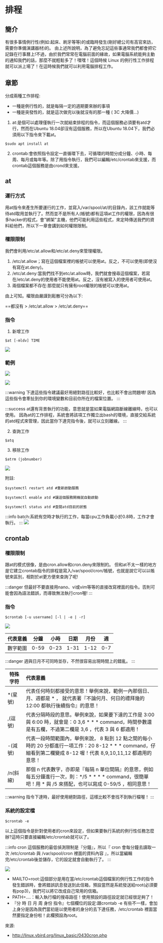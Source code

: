# 排程

## 簡介

有很多事情例行性(例如:起床、刷牙等等)的或臨時發生(剛好總公司有高官來訪，需要你準備演講器材)的。
由上述所說明，為了避免忘記這些事通常我們都會把它記錄在行事曆上!不過，由於我們常常在電腦前面的緣故，如果電腦系統能夠主動的通知我們的話，那麼不就輕鬆多了！嘿嘿！這個時候 Linux 的例行性工作排程就可以派上場了！在這時候我們就可以利用電腦排程工作。


## 章節

分成兩種工作排程:

- 一種是例行性的，就是每隔一定的週期要來辦的事項
- 一種是突發性的，就是這次做完以後就沒有的那一種 ( 3C 大降價...)

1. at:是個可以處理僅執行一次就結束排程的指令，而這個服務必須要有atd才行，然而在Ubuntu 18.04卻沒有這個服務，所以在Ubuntu 18.04下，我們必須用以下指令來下載at。
```shell=
$sudo apt install at
```

2. crontab:會依照指令設定一直循環下去，可循環的時間分成分鐘、小時、每周、每月或每年等。除了用指令執行，我們可以編輯/etc/crontab來支援，而crontab這個服務是由crond來支援。


## at

### 運行方式

用at指令來產生所要運行的工作，並寫入/var/spool/at/的目錄內，該工作就能等待atd取用並執行了。然而並不是所有人(帳號)都有這項at工作的權限，因為有很多hacker的程式，會"綁架"主機，他們可能利用這些程式，來定時傳送我們的資料給他們，所以下一章會講到如何權限限制。

### 權限限制

我們會利用/etc/at.allow和/etc/at.deny來管理權限。
1. /etc/at.allow；寫在這個檔案裡的帳號可以使用at。反之，不可以使用(即使沒有寫在at.deny)。
2. /etc/at.deny:當我們找不到etc/at.allow時，我們就會搜尋這個檔案，若寫在/etc/at.deny的使用者不能使用at。反之，沒有被寫入的使用者可使用at。
3. 兩個檔案都不存在:那麼就只有擁有root權限的帳號可以使用at。

由上可知。權限由嚴謹到鬆散可分為以下:

==都沒有 > /etc/at.allow > /etc/at.deny==

### 指令

1. 新增工作
```shell=
$at [-mldv] TIME
```
![](https://i.imgur.com/zTlZM4R.png)

### 範例
![](https://i.imgur.com/WP5MeVq.png)

![](https://i.imgur.com/NnvJFtN.png)

:::warning
下達這些指令建議最好用絕對路徑比較好，也比較不會出問題唷!
因為這些指令會牽扯到你的環境變數和目前你所在的檔案位置。
:::

:::success
at還有背景執行的功能，意思就是當如果電腦網路斷線離線時，也可以使用。
因為at的工作排程，系統會將該項工作獨立出bash的環境，直接交給系統的atd程式來管理，因此當你下達完指令後，就可以立刻離線。
:::

2. 查詢工作
```shell=
$atq
```

3. 移除工作
```shell=
$atrm (jobnumber) 
```
![](https://i.imgur.com/Vj43Tru.png)


附註:
```shell=
$systemctl restart atd #重新啟動服務
```
```shell=
$systemctl enable atd #讓這個服務開機就自動啟動
```
```shell=
$systemctl status atd #查閱atd目前的狀態
```

:::info
batch:系統有空時才執行的工作，每當cpu工作負載小於0.8時，工作才會執行。
:::
![](https://i.imgur.com/7oCWP1A.png)


## crontab

### 權限限制

跟at的模式很像，是由cron.allow和cron.deny來限制的。
但和at不太一樣的地方是它建立crontab指令的排程是寫入/var/spool/cron/帳號，也就是說它可以以帳號來區別，相對於at更方便來查詢了呢!

:::danger
但最好不要直接用nano、vi或vim等等的直接改寫裡面的指令。否則可能會因為語法錯誤，而導致無法執行cron喔!
:::

### 指令
```shell=
$crontab [-u username] [-l | -e | -r]
```

![](https://i.imgur.com/n7EpfKn.png)


| 代表意義 | 分鐘 | 小時 |日期 |月份 |週 |
|:-------:|:--:|:--:|:--:|:--:|:--:|
| 數字範圍| 0-59| 0-23| 1-31 |1-12|0-7|

:::danger
週與日月不可同時並存，不然很容易出現時間上的錯亂。
:::


| 特殊字符 | 代表意義 | 
| -------- | :-------- | 
| *(星號) |代表任何時刻都接受的意思！舉例來說，範例一內那個日、月、週都是 * ， 就代表著『不論何月、何日的禮拜幾的 12:00 都執行後續指令』的意思！  | 
|,(逗號)|	代表分隔時段的意思。舉例來說，如果要下達的工作是 3:00 與 6:00 時，就會是：0 3,6 * * * command，時間參數還是有五欄，不過第二欄是 3,6 ，代表 3 與 6 都適用！|
|-(減號)|代表一段時間範圍內，舉例來說， 8 點到 12 點之間的每小時的 20 分都進行一項工作：20 8-12 * * * command，仔細看到第二欄變成 8-12 喔！代表 8,9,10,11,12 都適用的意思！|
|/n(斜線)|那個 n 代表數字，亦即是『每隔 n 單位間隔』的意思，例如每五分鐘進行一次，則：*/5 * * * * command，很簡單吧！用 * 與 /5 來搭配，也可以寫成 0-59/5 ，相同意思！|

:::warning
指令下達時，最好使用絕對路徑，這樣比較不會找不到執行檔喔！
:::

### 系統的設定檔

```shell=
$crontab -e
```
以上這個指令是針對使用者的cron來設定，但如果要執行系統的例行性任務怎麼辦?這時只要直接編輯/etc/crontab就可以了。

:::info
cron 這個服務的最低偵測限制是『分鐘』，所以『 cron 會每分鐘去讀取一次 /etc/crontab 與 /var/spool/cron 裡面的資料內容 』，所以當編輯完/etc/crontab後並儲存，它的設定就會自動執行了。
:::

![](https://i.imgur.com/bP7GCG6.png)

- MAILTO=root:這個部分是用在當/etc/crontab這個檔案的例行性工作的指令發生錯誤時，會將錯誤訊息發送到此信箱，預設當然是系統發送給root(必須要有pop3)，我們可以將它改成自己常用的信箱。
- PATH=....：輸入執行檔的搜尋路徑！使用預設的路徑設定就已經很足夠了！
- 『分 時 日 月 周 身份 指令』七個欄位的設定:跟crontab -e 有些不一樣，會加上身分是因為我們當初是以使用者的身分的去下達任務，/etc/crontab 裡面當然要指定身份啦！此欄預設為root。

來源:
- http://linux.vbird.org/linux_basic/0430cron.php